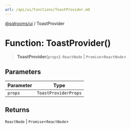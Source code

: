 ```yaml
---
url: /api/ui/functions/ToastProvider.md
---
```

[@sqlrooms/ui](../index.md) / ToastProvider

# Function: ToastProvider()

> **ToastProvider**(`props`): `ReactNode` | `Promise`<`ReactNode`>

## Parameters

| Parameter | Type |
| ------ | ------ |
| `props` | `ToastProviderProps` |

## Returns

`ReactNode` | `Promise`<`ReactNode`>
